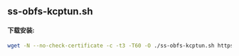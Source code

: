 ## ss-obfs-kcptun.sh

#### 下载安装:
``` bash
wget -N --no-check-certificate -c -t3 -T60 -O ./ss-obfs-kcptun.sh https://git.io/fpxFX && chmod +x ss-obfs-kcptun.sh && bash ss-obfs-kcptun.sh install
```

